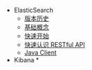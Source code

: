 * ElasticSearch
  * [版本历史](es/version-history.md)
  * [基础概念](es/core-concept.md)
  * [快速开始](es/quick-start.md)
  * [快速认识 RESTful API](es/quick-start-crud.md)
  * [Java Client](es/java-client.md)
* Kibana
  * 

